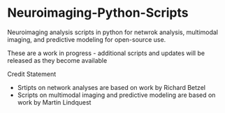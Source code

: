 # Neuroimaging-Python-Scripts
Neuroimaging analysis scripts in python for netwrok analysis, multimodal imaging, and predictive modeling for open-source use. 

These are a work in progress - additional scripts and updates will be released as they become available

Credit Statement
- Srtipts on network analyses are based on work by Richard Betzel
- Scripts on multimodal imaging and predictive modeling are based on work by Martin Lindquest
